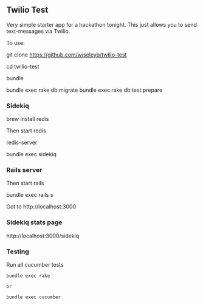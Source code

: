 ## Twilio Test

Very simple starter app for a hackathon tonight. This just allows you to send text-messages via Twilio.

To use:

git clone https://github.com/wiseleyb/twilio-test

cd twilio-test

bundle

bundle exec rake db:migrate
bundle exec rake db:test:prepare

### Sidekiq

brew install redis

Then start redis

redis-server

bundle exec sidekiq

### Rails server
Then start rails

bundle exec rails s

Got to http://localhost:3000

### Sidekiq stats page

http://localhost:3000/sidekiq

### Testing

Run all cucumber tests

```
bundle exec rake

or

bundle exec cucumber
```
